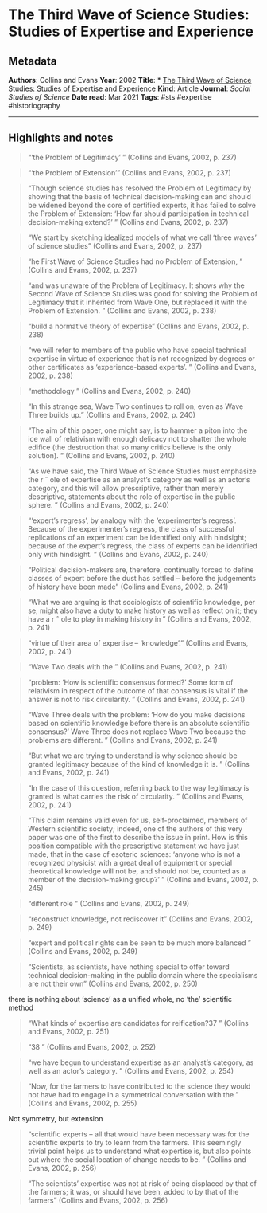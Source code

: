 # The Third Wave of Science Studies: Studies of Expertise and Experience

## Metadata

**Authors**: Collins and Evans
**Year**: 2002
**Title**: * [The Third Wave of Science Studies: Studies of Expertise and Experience](zotero://select/items/1_E39G85QP)
**Kind**: Article
**Journal**: *Social Studies of Science*
**Date read**: Mar 2021
**Tags**: #sts #expertise #historiography 

---

## Highlights and notes

> “‘the Problem of Legitimacy’ ” (Collins and Evans, 2002, p. 237)


> “‘the Problem of Extension’” (Collins and Evans, 2002, p. 237)


> “Though science studies has resolved the Problem of Legitimacy by showing that the basis of technical decision-making can and should be widened beyond the core of certified experts, it has failed to solve the Problem of Extension: ‘How far should participation in technical decision-making extend?’ ” (Collins and Evans, 2002, p. 237)


> “We start by sketching idealized models of what we call ‘three waves’ of science studies” (Collins and Evans, 2002, p. 237)


> “he First Wave of Science Studies had no Problem of Extension, ” (Collins and Evans, 2002, p. 237)


> “and was unaware of the Problem of Legitimacy. It shows why the Second Wave of Science Studies was good for solving the Problem of Legitimacy that it inherited from Wave One, but replaced it with the Problem of Extension. ” (Collins and Evans, 2002, p. 238)


> “build a normative theory of expertise” (Collins and Evans, 2002, p. 238)


> “we will refer to members of the public who have special technical expertise in virtue of experience that is not recognized by degrees or other certificates as ‘experience-based experts’. ” (Collins and Evans, 2002, p. 238)


> “methodology ” (Collins and Evans, 2002, p. 240)


> “In this strange sea, Wave Two continues to roll on, even as Wave Three builds up.” (Collins and Evans, 2002, p. 240)


> “The aim of this paper, one might say, is to hammer a piton into the ice wall of relativism with enough delicacy not to shatter the whole edifice (the destruction that so many critics believe is the only solution). ” (Collins and Evans, 2002, p. 240)


> “As we have said, the Third Wave of Science Studies must emphasize the r ˆ ole of expertise as an analyst’s category as well as an actor’s category, and this will allow prescriptive, rather than merely descriptive, statements about the role of expertise in the public sphere. ” (Collins and Evans, 2002, p. 240)


> “‘expert’s regress’, by analogy with the ‘experimenter’s regress’. Because of the experimenter’s regress, the class of successful replications of an experiment can be identified only with hindsight; because of the expert’s regress, the class of experts can be identified only with hindsight. ” (Collins and Evans, 2002, p. 240)


> “Political decision-makers are, therefore, continually forced to define classes of expert before the dust has settled – before the judgements of history have been made” (Collins and Evans, 2002, p. 241)


> “What we are arguing is that sociologists of scientific knowledge, per se, might also have a duty to make history as well as reflect on it; they have a r ˆ ole to play in making history in ” (Collins and Evans, 2002, p. 241)


> “virtue of their area of expertise – ‘knowledge’.” (Collins and Evans, 2002, p. 241)


> “Wave Two deals with the ” (Collins and Evans, 2002, p. 241)


> “problem: ‘How is scientific consensus formed?’ Some form of relativism in respect of the outcome of that consensus is vital if the answer is not to risk circularity. ” (Collins and Evans, 2002, p. 241)


> “Wave Three deals with the problem: ‘How do you make decisions based on scientific knowledge before there is an absolute scientific consensus?’ Wave Three does not replace Wave Two because the problems are different. ” (Collins and Evans, 2002, p. 241)


> “But what we are trying to understand is why science should be granted legitimacy because of the kind of knowledge it is. ” (Collins and Evans, 2002, p. 241)


> “In the case of this question, referring back to the way legitimacy is granted is what carries the risk of circularity. ” (Collins and Evans, 2002, p. 241)


> “This claim remains valid even for us, self-proclaimed, members of Western scientific society; indeed, one of the authors of this very paper was one of the first to describe the issue in print. How is this position compatible with the prescriptive statement we have just made, that in the case of esoteric sciences: ‘anyone who is not a recognized physicist with a great deal of equipment or special theoretical knowledge will not be, and should not be, counted as a member of the decision-making group?’ ” (Collins and Evans, 2002, p. 245)


> “different role ” (Collins and Evans, 2002, p. 249)


> “reconstruct knowledge, not rediscover it” (Collins and Evans, 2002, p. 249)


> “expert and political rights can be seen to be much more balanced ” (Collins and Evans, 2002, p. 249)


> “Scientists, as scientists, have nothing special to offer toward technical decision-making in the public domain where the specialisms are not their own” (Collins and Evans, 2002, p. 250)  

there is nothing about ‘science’ as a unified whole, no ‘the’ scientific method


> “What kinds of expertise are candidates for reification?37 ” (Collins and Evans, 2002, p. 251)


> “38 ” (Collins and Evans, 2002, p. 252)


> “we have begun to understand expertise as an analyst’s category, as well as an actor’s category. ” (Collins and Evans, 2002, p. 254)


> “Now, for the farmers to have contributed to the science they would not have had to engage in a symmetrical conversation with the ” (Collins and Evans, 2002, p. 255)  

Not symmetry, but extension


> “scientific experts – all that would have been necessary was for the scientific experts to try to learn from the farmers. This seemingly trivial point helps us to understand what expertise is, but also points out where the social location of change needs to be. ” (Collins and Evans, 2002, p. 256)


> “The scientists’ expertise was not at risk of being displaced by that of the farmers; it was, or should have been, added to by that of the farmers” (Collins and Evans, 2002, p. 256)




